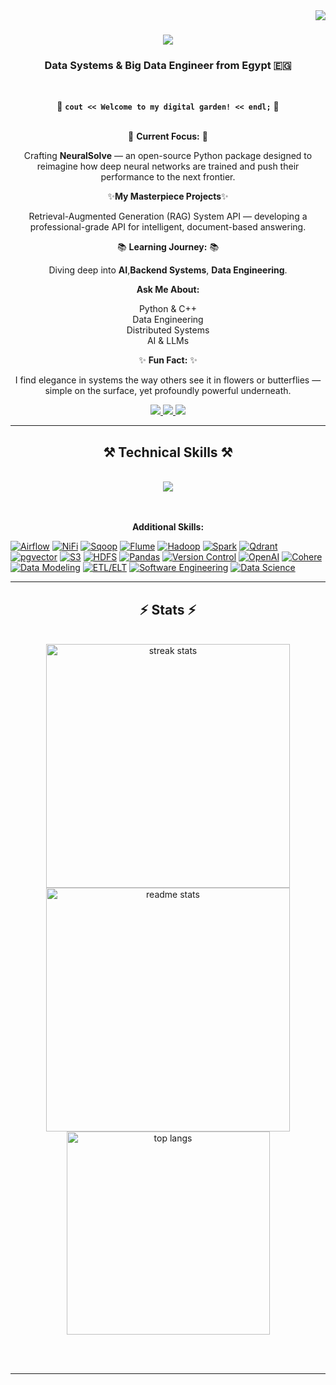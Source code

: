 <img align="right" src="https://visitor-badge.laobi.icu/badge?page_id=OmarEssameldinMousa.OmarEssameldinMousa" />

<h1 align="center">
    <img src="https://readme-typing-svg.herokuapp.com/?font=Saira&size=40&center=true&vCenter=true&width=700&height=80&duration=4000&lines=Hi+There!+👋;+I'm+Omar+Essam!;&color=CED4DA&background=FFFFFF00" />
</h1>

<h3 align="center">Data Systems & Big Data Engineer from Egypt 🇪🇬</h3>

<br/>

<div align="center">

🌟 **`cout << Welcome to my digital garden! << endl;`** 🌟  
<br/>

🚀 **Current Focus:**  🚀

Crafting **NeuralSolve** — an open-source Python package designed to reimagine how deep neural networks are trained and push their performance to the next frontier.

✨**My Masterpiece Projects**✨

Retrieval-Augmented Generation (RAG) System API — developing a professional-grade API for intelligent, document-based answering.


📚 **Learning Journey:** 📚 

Diving deep into **AI**,**Backend Systems**, **Data Engineering**.

**Ask Me About:**  

Python & C++  
Data Engineering  
Distributed Systems  
AI & LLMs

✨ **Fun Fact:** ✨

I find elegance in systems the way others see it in flowers or butterflies — simple on the surface, yet profoundly powerful underneath.

</div>
 
<div align="center"> 
  <a href="mailto:omar.esameldin1111@gmail.com">
    <img src="https://img.shields.io/badge/Gmail-333333?style=for-the-badge&logo=gmail&logoColor=red" />
  </a>
  <a href="https://www.linkedin.com/in/omar-essam-3756a9255/" target="_blank">
    <img src="https://img.shields.io/badge/LinkedIn-0077B5?style=for-the-badge&logo=linkedin&logoColor=white" target="_blank" />
  </a>
  <a href="https://github.com/OmarEssameldinMousa" target="_blank">
     <img src="https://img.shields.io/badge/GitHub-000000?style=for-the-badge&logo=github&logoColor=white" target="_blank" />
  </a>
</div>

<hr/>
 <h2 align="center">⚒️ Technical Skills ⚒️</h2>
<br/>

<div align="center">
  <img src="https://skillicons.dev/icons?i=py,cpp,postgres,mysql,mongodb,cassandra,nginx,kafka,aws,docker,linux,django,fastapi,pytorch,redis,rabbitmq,grafana,prometheus,git,github,vscode" /><br><br>

</div>
<br/>
<p align="center"><strong>Additional Skills:</strong></p>

<p align="center">
  
  
  <!-- Orchestration & Pipelines -->
  [![Airflow](https://img.shields.io/badge/Airflow-017CEE?style=flat&logo=apacheairflow&logoColor=white)](https://airflow.apache.org/)
  [![NiFi](https://img.shields.io/badge/Apache%20NiFi-0091E2?style=flat&logo=apache&logoColor=white)](https://nifi.apache.org/)
  [![Sqoop](https://img.shields.io/badge/Apache%20Sqoop-555555?style=flat)](https://sqoop.apache.org/)
  [![Flume](https://img.shields.io/badge/Apache%20Flume-555555?style=flat)](https://flume.apache.org/)
  [![Hadoop](https://img.shields.io/badge/Hadoop-66CCFF?style=flat&logo=apachehadoop&logoColor=white)](https://hadoop.apache.org/)
  [![Spark](https://img.shields.io/badge/Spark-FF9900?style=flat&logo=apachespark&logoColor=white)](https://spark.apache.org/)
  [![Qdrant](https://img.shields.io/badge/Qdrant-FF4F8B?style=flat)](https://qdrant.tech/) [![pgvector](https://img.shields.io/badge/pgvector-336791?style=flat&logo=postgresql&logoColor=white)](https://github.com/pgvector/pgvector) [![S3](https://img.shields.io/badge/Amazon%20S3-569A31?style=flat&logo=amazonaws&logoColor=white)](https://aws.amazon.com/s3/)
  [![HDFS](https://img.shields.io/badge/HDFS-FF6600?style=flat)](https://hadoop.apache.org/docs/r1.2.1/hdfs_design.html)
  [![Pandas](https://img.shields.io/badge/Pandas-150458?style=flat&logo=pandas&logoColor=white)](https://pandas.pydata.org/)
  [![Version Control](https://img.shields.io/badge/Version%20Control-555555?style=flat&logo=git&logoColor=white)](https://git-scm.com/)
  [![OpenAI](https://img.shields.io/badge/OpenAI-412991?style=flat&logo=openai&logoColor=white)](https://openai.com/)
  [![Cohere](https://img.shields.io/badge/Cohere-0050FF?style=flat)](https://cohere.com/)
  [![Data Modeling](https://img.shields.io/badge/Data%20Modeling-555555?style=flat)]()
  [![ETL/ELT](https://img.shields.io/badge/ETL%2FELT%20Pipelines-555555?style=flat)]()
  [![Software Engineering](https://img.shields.io/badge/Software%20Engineering-555555?style=flat)]()
  [![Data Science](https://img.shields.io/badge/Data%20Science-555555?style=flat)]()


</p>


<hr/>




<h2 align="center">⚡ Stats ⚡</h2>
<br>
<div align=center>
  <img width=390 src="https://github-readme-streak-stats-salesp07.vercel.app/?user=OmarEssameldinMousa&count_private=true&theme=react&border_radius=10" alt="streak stats"/>
  <img width=390 src="https://github-readme-stats-salesp07.vercel.app/api?username=OmarEssameldinMousa&count_private=true&show_icons=true&theme=react&rank_icon=github&border_radius=10" alt="readme stats" />
  <br/>
  <img width=325 align="center" src="https://github-readme-stats-salesp07.vercel.app/api/top-langs/?username=OmarEssameldinMousa&hide=HTML&langs_count=8&layout=compact&theme=react&border_radius=10&size_weight=0.5&count_weight=0.5" alt="top langs" />
</div>

<br/><br/>

<hr/>

